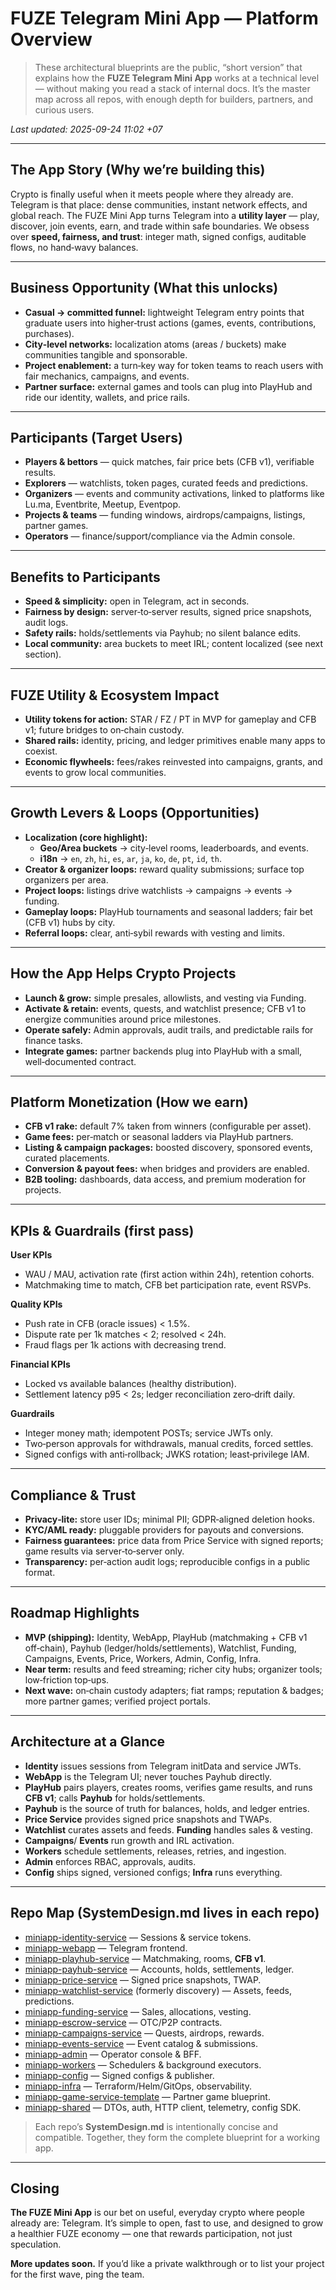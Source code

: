 # FUZE Telegram Mini App — Platform Overview

> These architectural blueprints are the public, “short version” that explains how the **FUZE Telegram Mini App** works at a technical level — without making you read a stack of internal docs. It’s the master map across all repos, with enough depth for builders, partners, and curious users.

_Last updated: 2025-09-24 11:02 +07_

---

## The App Story (Why we’re building this)
Crypto is finally useful when it meets people where they already are. Telegram is that place: dense communities, instant network effects, and global reach. The FUZE Mini App turns Telegram into a **utility layer** — play, discover, join events, earn, and trade within safe boundaries. We obsess over **speed, fairness, and trust**: integer math, signed configs, auditable flows, no hand‑wavy balances.

---

## Business Opportunity (What this unlocks)
- **Casual → committed funnel:** lightweight Telegram entry points that graduate users into higher‑trust actions (games, events, contributions, purchases).  
- **City‑level networks:** localization atoms (areas / buckets) make communities tangible and sponsorable.  
- **Project enablement:** a turn‑key way for token teams to reach users with fair mechanics, campaigns, and events.  
- **Partner surface:** external games and tools can plug into PlayHub and ride our identity, wallets, and price rails.

---

## Participants (Target Users)
- **Players & bettors** — quick matches, fair price bets (CFB v1), verifiable results.  
- **Explorers** — watchlists, token pages, curated feeds and predictions.  
- **Organizers** — events and community activations, linked to platforms like Lu.ma, Eventbrite, Meetup, Eventpop.  
- **Projects & teams** — funding windows, airdrops/campaigns, listings, partner games.  
- **Operators** — finance/support/compliance via the Admin console.  

---

## Benefits to Participants
- **Speed & simplicity:** open in Telegram, act in seconds.  
- **Fairness by design:** server‑to‑server results, signed price snapshots, audit logs.  
- **Safety rails:** holds/settlements via Payhub; no silent balance edits.  
- **Local community:** area buckets to meet IRL; content localized (see next section).

---

## FUZE Utility & Ecosystem Impact
- **Utility tokens for action:** STAR / FZ / PT in MVP for gameplay and CFB v1; future bridges to on‑chain custody.  
- **Shared rails:** identity, pricing, and ledger primitives enable many apps to coexist.  
- **Economic flywheels:** fees/rakes reinvested into campaigns, grants, and events to grow local communities.

---

## Growth Levers & Loops (Opportunities)
- **Localization (core highlight):**
  - **Geo/Area buckets** → city‑level rooms, leaderboards, and events.  
  - **i18n** → `en`, `zh`, `hi`, `es`, `ar`, `ja`, `ko`, `de`, `pt`, `id`, `th`.  
- **Creator & organizer loops:** reward quality submissions; surface top organizers per area.  
- **Project loops:** listings drive watchlists → campaigns → events → funding.  
- **Gameplay loops:** PlayHub tournaments and seasonal ladders; fair bet (CFB v1) hubs by city.  
- **Referral loops:** clear, anti‑sybil rewards with vesting and limits.

---

## How the App Helps Crypto Projects
- **Launch & grow:** simple presales, allowlists, and vesting via Funding.  
- **Activate & retain:** events, quests, and watchlist presence; CFB v1 to energize communities around price milestones.  
- **Operate safely:** Admin approvals, audit trails, and predictable rails for finance tasks.  
- **Integrate games:** partner backends plug into PlayHub with a small, well‑documented contract.

---

## Platform Monetization (How we earn)
- **CFB v1 rake:** default 7% taken from winners (configurable per asset).  
- **Game fees:** per‑match or seasonal ladders via PlayHub partners.  
- **Listing & campaign packages:** boosted discovery, sponsored events, curated placements.  
- **Conversion & payout fees:** when bridges and providers are enabled.  
- **B2B tooling:** dashboards, data access, and premium moderation for projects.

---

## KPIs & Guardrails (first pass)
**User KPIs**
- WAU / MAU, activation rate (first action within 24h), retention cohorts.  
- Matchmaking time to match, CFB bet participation rate, event RSVPs.  

**Quality KPIs**
- Push rate in CFB (oracle issues) < 1.5%.  
- Dispute rate per 1k matches < 2; resolved < 24h.  
- Fraud flags per 1k actions with decreasing trend.

**Financial KPIs**
- Locked vs available balances (healthy distribution).  
- Settlement latency p95 < 2s; ledger reconciliation zero‑drift daily.  

**Guardrails**
- Integer money math; idempotent POSTs; service JWTs only.  
- Two‑person approvals for withdrawals, manual credits, forced settles.  
- Signed configs with anti‑rollback; JWKS rotation; least‑privilege IAM.

---

## Compliance & Trust
- **Privacy‑lite:** store user IDs; minimal PII; GDPR‑aligned deletion hooks.  
- **KYC/AML ready:** pluggable providers for payouts and conversions.  
- **Fairness guarantees:** price data from Price Service with signed reports; game results via server‑to‑server only.  
- **Transparency:** per‑action audit logs; reproducible configs in a public format.

---

## Roadmap Highlights
- **MVP (shipping):** Identity, WebApp, PlayHub (matchmaking + CFB v1 off‑chain), Payhub (ledger/holds/settlements), Watchlist, Funding, Campaigns, Events, Price, Workers, Admin, Config, Infra.  
- **Near term:** results and feed streaming; richer city hubs; organizer tools; low‑friction top‑ups.  
- **Next wave:** on‑chain custody adapters; fiat ramps; reputation & badges; more partner games; verified project portals.

---

## Architecture at a Glance
- **Identity** issues sessions from Telegram initData and service JWTs.  
- **WebApp** is the Telegram UI; never touches Payhub directly.  
- **PlayHub** pairs players, creates rooms, verifies game results, and runs **CFB v1**; calls **Payhub** for holds/settlements.  
- **Payhub** is the source of truth for balances, holds, and ledger entries.  
- **Price Service** provides signed price snapshots and TWAPs.  
- **Watchlist** curates assets and feeds. **Funding** handles sales & vesting.  
- **Campaigns**/ **Events** run growth and IRL activation.  
- **Workers** schedule settlements, releases, retries, and ingestion.  
- **Admin** enforces RBAC, approvals, audits.  
- **Config** ships signed, versioned configs; **Infra** runs everything.

---

## Repo Map (SystemDesign.md lives in each repo)
- [miniapp-identity-service](miniapp-identity-service.md) — Sessions & service tokens.  
- [miniapp-webapp](miniapp-webapp.md) — Telegram frontend.  
- [miniapp-playhub-service](miniapp-playhub-service.md) — Matchmaking, rooms, **CFB v1**.  
- [miniapp-payhub-service](miniapp-payhub-service.md) — Accounts, holds, settlements, ledger.  
- [miniapp-price-service](miniapp-price-service.md) — Signed price snapshots, TWAP.  
- [miniapp-watchlist-service](miniapp-watchlist-service.md) (formerly discovery) — Assets, feeds, predictions.  
- [miniapp-funding-service](miniapp-funding-service.md) — Sales, allocations, vesting.  
- [miniapp-escrow-service](miniapp-escrow-service.md) — OTC/P2P contracts.  
- [miniapp-campaigns-service](miniapp-campaigns-service.md) — Quests, airdrops, rewards.  
- [miniapp-events-service](miniapp-events-service.md) — Event catalog & submissions.  
- [miniapp-admin](miniapp-admin.md) — Operator console & BFF.  
- [miniapp-workers](miniapp-workers.md) — Schedulers & background executors.  
- [miniapp-config](miniapp-config.md) — Signed configs & publisher.  
- [miniapp-infra](miniapp-infra.md) — Terraform/Helm/GitOps, observability.  
- [miniapp-game-service-template](miniapp-game-service-template.md) — Partner game blueprint.  
- [miniapp-shared](miniapp-shared.md) — DTOs, auth, HTTP client, telemetry, config SDK.

> Each repo’s **SystemDesign.md** is intentionally concise and compatible. Together, they form the complete blueprint for a working app.

---

## Closing
**The FUZE Mini App** is our bet on useful, everyday crypto where people already are: Telegram. It’s simple to open, fast to use, and designed to grow a healthier FUZE economy — one that rewards participation, not just speculation.

**More updates soon.** If you’d like a private walkthrough or to list your project for the first wave, ping the team.
